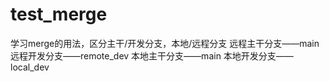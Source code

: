 # test_merge
学习merge的用法，区分主干/开发分支，本地/远程分支
远程主干分支——main
远程开发分支——remote_dev
本地主干分支——main
本地开发分支——local_dev
